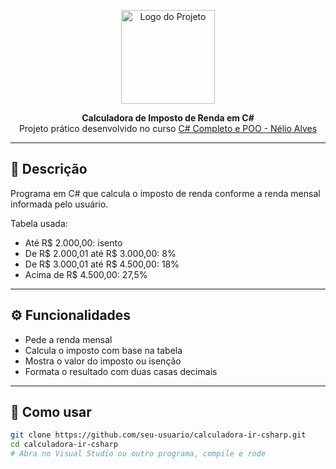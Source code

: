 <p align="center">
    <img src="./.github/logo.png" width="150px" alt="Logo do Projeto">
</p>

<p align="center">
  <b>Calculadora de Imposto de Renda em C#</b><br>
  Projeto prático desenvolvido no curso <a href="https://www.udemy.com/course/programacao-orientada-a-objetos-csharp/">C# Completo e POO - Nélio Alves</a>
</p>

---

## 🧾 Descrição

Programa em C# que calcula o imposto de renda conforme a renda mensal informada pelo usuário.

Tabela usada:

- Até R$ 2.000,00: isento  
- De R$ 2.000,01 até R$ 3.000,00: 8%  
- De R$ 3.000,01 até R$ 4.500,00: 18%  
- Acima de R$ 4.500,00: 27,5%  

---

## ⚙️ Funcionalidades

- Pede a renda mensal  
- Calcula o imposto com base na tabela  
- Mostra o valor do imposto ou isenção  
- Formata o resultado com duas casas decimais  

---

## 🚀 Como usar

```bash
git clone https://github.com/seu-usuario/calculadora-ir-csharp.git
cd calculadora-ir-csharp
# Abra no Visual Studio ou outro programa, compile e rode
